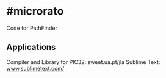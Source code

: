 #microrato
=========
Code for PathFinder

## Applications
Compiler and Library for PIC32: sweet.ua.pt/jla
Sublime Text: www.sublimetext.com/